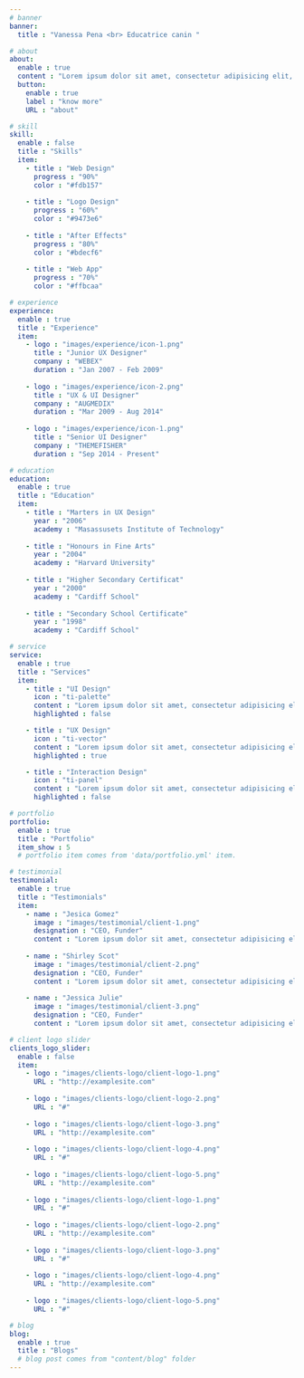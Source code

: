 ```yaml
---
# banner
banner:
  title : "Vanessa Pena <br> Educatrice canin "

# about
about:
  enable : true
  content : "Lorem ipsum dolor sit amet, consectetur adipisicing elit, sed do eiusmod tempor incididunt ut labore et dolore magna aliqua. Ut enim ad minim veniam, quis nostrud exercitation ullamco laboris nisi ut aliquip ex ea commodo consequat. Duis aute irure dolor in reprehenderit in voluptate velit esse cillum dolore eu fugiat nulla pariatur."
  button:
    enable : true
    label : "know more"
    URL : "about"

# skill
skill:
  enable : false
  title : "Skills"
  item:
    - title : "Web Design"
      progress : "90%"
      color : "#fdb157"
      
    - title : "Logo Design"
      progress : "60%"
      color : "#9473e6"
      
    - title : "After Effects"
      progress : "80%"
      color : "#bdecf6"
      
    - title : "Web App"
      progress : "70%"
      color : "#ffbcaa"

# experience
experience:
  enable : true
  title : "Experience"
  item: 
    - logo : "images/experience/icon-1.png"
      title : "Junior UX Designer"
      company : "WEBEX"
      duration : "Jan 2007 - Feb 2009"
      
    - logo : "images/experience/icon-2.png"
      title : "UX & UI Designer"
      company : "AUGMEDIX"
      duration : "Mar 2009 - Aug 2014"
      
    - logo : "images/experience/icon-1.png"
      title : "Senior UI Designer"
      company : "THEMEFISHER"
      duration : "Sep 2014 - Present"

# education
education:
  enable : true
  title : "Education"
  item:
    - title : "Marters in UX Design"
      year : "2006"
      academy : "Masassusets Institute of Technology"
      
    - title : "Honours in Fine Arts"
      year : "2004"
      academy : "Harvard University"
      
    - title : "Higher Secondary Certificat"
      year : "2000"
      academy : "Cardiff School"
      
    - title : "Secondary School Certificate"
      year : "1998"
      academy : "Cardiff School"

# service
service:
  enable : true
  title : "Services"
  item:
    - title : "UI Design"
      icon : "ti-palette"
      content : "Lorem ipsum dolor sit amet, consectetur adipisicing elit, sed do eiusmod tempor incididunt ut labore et dolore magna aliqua."
      highlighted : false

    - title : "UX Design"
      icon : "ti-vector"
      content : "Lorem ipsum dolor sit amet, consectetur adipisicing elit, sed do eiusmod tempor incididunt ut labore et dolore magna aliqua."
      highlighted : true

    - title : "Interaction Design"
      icon : "ti-panel"
      content : "Lorem ipsum dolor sit amet, consectetur adipisicing elit, sed do eiusmod tempor incididunt ut labore et dolore magna aliqua."
      highlighted : false

# portfolio
portfolio:
  enable : true
  title : "Portfolio"
  item_show : 5
  # portfolio item comes from 'data/portfolio.yml' item.

# testimonial
testimonial:
  enable : true
  title : "Testimonials"
  item:
    - name : "Jesica Gomez"
      image : "images/testimonial/client-1.png"
      designation : "CEO, Funder"
      content : "Lorem ipsum dolor sit amet, consectetur adipisicing elit, sed do eiusmod tempor incididunt ut labore et dolore magna aliqua. Ut enim ad minim veniam, <strong>quis nostrud exercitation ullamco laboris nisi ut aliquip ex ea commodo consequat.</strong> Duis aute irure dolor in reprehenderit in voluptate velit esse cillum dolore eu fugiat nulla pariatur."
      
    - name : "Shirley Scot"
      image : "images/testimonial/client-2.png"
      designation : "CEO, Funder"
      content : "Lorem ipsum dolor sit amet, consectetur adipisicing elit, sed do eiusmod tempor incididunt ut labore et dolore magna aliqua. Ut enim ad minim veniam, <strong>quis nostrud exercitation ullamco laboris nisi ut aliquip ex ea commodo consequat.</strong> Duis aute irure dolor in reprehenderit in voluptate velit esse cillum dolore eu fugiat nulla pariatur."
      
    - name : "Jessica Julie"
      image : "images/testimonial/client-3.png"
      designation : "CEO, Funder"
      content : "Lorem ipsum dolor sit amet, consectetur adipisicing elit, sed do eiusmod tempor incididunt ut labore et dolore magna aliqua. Ut enim ad minim veniam, <strong>quis nostrud exercitation ullamco laboris nisi ut aliquip ex ea commodo consequat.</strong> Duis aute irure dolor in reprehenderit in voluptate velit esse cillum dolore eu fugiat nulla pariatur."

# client logo slider
clients_logo_slider:
  enable : false
  item:
    - logo : "images/clients-logo/client-logo-1.png"
      URL : "http://examplesite.com"
      
    - logo : "images/clients-logo/client-logo-2.png"
      URL : "#"
      
    - logo : "images/clients-logo/client-logo-3.png"
      URL : "http://examplesite.com"
      
    - logo : "images/clients-logo/client-logo-4.png"
      URL : "#"
      
    - logo : "images/clients-logo/client-logo-5.png"
      URL : "http://examplesite.com"
      
    - logo : "images/clients-logo/client-logo-1.png"
      URL : "#"
      
    - logo : "images/clients-logo/client-logo-2.png"
      URL : "http://examplesite.com"
      
    - logo : "images/clients-logo/client-logo-3.png"
      URL : "#"
      
    - logo : "images/clients-logo/client-logo-4.png"
      URL : "http://examplesite.com"
      
    - logo : "images/clients-logo/client-logo-5.png"
      URL : "#"

# blog
blog:
  enable : true
  title : "Blogs"
  # blog post comes from "content/blog" folder
---
```

